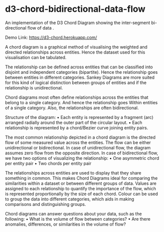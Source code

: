 # d3-chord-bidirectional-data-flow
An implementation of the D3 Chord Diagram showing the inter-segment bi-directional flow of data .

Demo Link:
	https://d3-chord.herokuapp.com/

A chord diagram is a graphical method of visualising the weighted and directed relationships across entities. Hence the dataset used for this visualisation can be tabulated. 

The relationship can be defined across entities that can be classified into disjoint and independent categories (bipartite). Hence the relationship goes between entities in different categories. Sankey Diagrams are more suited for this kind of logical distinction between groups of entities and if the relationship is unidirectional. 

Chord diagrams most often define relationships across the entities that belong to a single category. And hence the relationship goes Within entities of a single category. Also, the relationships are often bidirectional.

Structure of the diagram:
•	Each entity is represented by a fragment (arc) arranged radially around the outer part of the circular layout.
•	Each relationship is represented by a chord/Bezier curve joining entity pairs.

The most common relationship depicted in a chord diagram is the directed flow of some measured value across the entities. The flow can be either unidirectional or bidirectional. In case of unidirectional flow, the diagram assumes zero flow from the opposite direction. In case of bidirectional flow, we have two options of visualizing the relationship:
•	One asymmetric chord per entity pair
•	Two chords per entity pair

The relationships across entities are used to display that they share something in common. This makes Chord Diagrams ideal for comparing the similarities within a dataset or between different groups of data.
Values are assigned to each relationship to quantify the importance of the flow, which is represented proportionally by the size of each chord. Colour can be used to group the data into different categories, which aids in making comparisons and distinguishing groups.

Chord diagrams can answer questions about your data, such as the following:
•	What is the volume of flow between categories?
•	Are there anomalies, differences, or similarities in the volume of flow?
